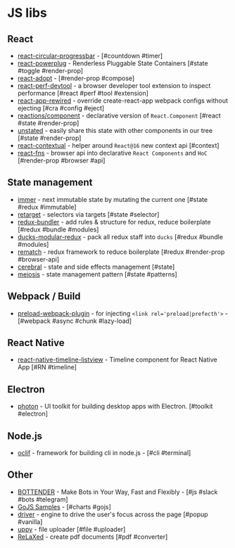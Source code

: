 # JS libs

## React

* [react-circular-progressbar](https://github.com/iqnivek/react-circular-progressbar) - [#countdown #timer]
* [react-powerplug](https://github.com/renatorib/react-powerplug) - Renderless Pluggable State Containers [#state #toggle #render-prop]
* [react-adopt](https://github.com/pedronauck/react-adopt) - [#render-prop #compose]
* [react-perf-devtool](https://github.com/nitin42/react-perf-devtool) - a browser developer tool extension to inspect performance [#react #perf #tool #extension]
* [react-app-rewired](https://github.com/timarney/react-app-rewired) - override create-react-app webpack configs without ejecting [#cra #config #eject]
* [reactions/component](https://github.com/reactions/component) - declarative version of `React.Component` [#react #state #render-prop]
* [unstated](https://github.com/jamiebuilds/unstated) - easily share this state with other components in our tree [#state #render-prop]
* [react-contextual](https://github.com/drcmda/react-contextual) - helper around `React@16` new context api [#context]
* [react-fns](https://github.com/jaredpalmer/react-fns) - browser api into declarative `React Components` and `HoC` [#render-prop #browser #api]

## State management

* [immer](https://github.com/mweststrate/immer) - next immutable state by mutating the current one [#state #redux #immutable]
* [retarget](https://github.com/tkh44/retarget) - selectors via targets [#state #selector]
* [redux-bundler](https://github.com/HenrikJoreteg/redux-bundler) - add rules & structure for redux, reduce boilerplate [#redux #bundle #modules]
* [ducks-modular-redux](https://github.com/erikras/ducks-modular-redux) - pack all redux staff into `ducks` [#redux #bundle #modules]
* [rematch](https://github.com/rematch/rematch) - redux framework to reduce boilerplate [#redux #render-prop #browser-api]
* [cerebral](https://github.com/cerebral/cerebral) - state and side effects management [#state]
* [meiosis](http://meiosis.js.org/) - state management pattern [#state #patterns]

## Webpack / Build

* [preload-webpack-plugin](https://github.com/GoogleChromeLabs/preload-webpack-plugin) - for injecting `<link rel='preload|prefecth'>` - [#webpack #async #chunk #lazy-load]

## React Native

* [react-native-timeline-listview](https://github.com/thegamenicorus/react-native-timeline-listview) - Timeline component for React Native App [#RN #timeline]

## Electron

* [photon](https://github.com/connors/photon) - UI toolkit for building desktop apps with Electron. [#toolkit #electron]

## Node.js

* [oclif](https://github.com/oclif/oclif) - framework for building cli in node.js - [#cli #terminal]

## Other

* [BOTTENDER](https://bottender.js.org/) - Make Bots in Your Way, Fast and Flexibly - [#js #slack #bots #telegram]
* [GoJS Samples](https://gojs.net/latest/samples/index.html) - [#charts #gojs]
* [driver](https://github.com/kamranahmedse/driver.js) - engine to drive the user's focus across the page [#popup #vanilla]
* [uppy](https://github.com/transloadit/uppy) - file uploader [#file #uploader]
* [ReLaXed](https://github.com/RelaxedJS/ReLaXed) - create pdf documents [#pdf #converter]
